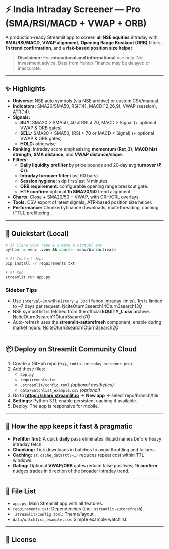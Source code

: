 # ⚡ India Intraday Screener — Pro (SMA/RSI/MACD + VWAP + ORB)

A production-ready Streamlit app to screen **all NSE equities** intraday with **SMA/RSI/MACD**, **VWAP alignment**, **Opening Range Breakout (ORB)** filters, **1h trend confirmation**, and a **risk-based position size helper**.

> **Disclaimer:** For **educational and informational** use only. Not investment advice. Data from Yahoo Finance may be delayed or inaccurate.

---

## ✨ Highlights

- **Universe:** NSE auto symbols (via NSE archive) or custom CSV/manual.
- **Indicators:** SMA20/SMA50, RSI(14), MACD(12,26,9), VWAP (session), ATR(14).
- **Signals:**
  - **BUY:** SMA20 > SMA50, 40 ≤ RSI ≤ 70, MACD > Signal (+ optional VWAP & ORB gates)
  - **SELL:** SMA20 < SMA50, (RSI > 70 or MACD < Signal) (+ optional VWAP & ORB gates)
  - **HOLD:** otherwise
- **Ranking:** Intraday score emphasizing **momentum (Ret_3)**, **MACD hist strength**, **SMA distance**, and **VWAP distance/slope**.
- **Filters:**
  - **Daily liquidity prefilter** by price bounds and 20‑day avg **turnover (₹ Cr)**.
  - **Intraday turnover filter** (last 60 bars).
  - **Session hygiene:** skip first/last N minutes.
  - **ORB requirement:** configurable opening range breakout gate.
  - **HTF confirm:** optional **1h SMA20/50** trend alignment.
- **Charts:** Close + SMA20/50 + VWAP, with ORH/ORL overlays.
- **Tools:** CSV export of latest signals, ATR‑based position size helper.
- **Performance:** Chunked yfinance downloads, multi-threading, caching (TTL), prefiltering.

---

## 🚀 Quickstart (Local)

```bash
# 1) Clone your repo & create a virtual env
python -m venv .venv && source .venv/bin/activate

# 2) Install deps
pip install -r requirements.txt

# 3) Run
streamlit run app.py
```

### Sidebar Tips
- Use `Interval=5m` with `History ≤ 30d` (Yahoo intraday limits). 1m is limited to ~7 days per request. citeturn3search14turn3search13
- NSE symbol list is fetched from the official **EQUITY_L.csv** archive. citeturn3search11turn3search7
- Auto-refresh uses the **streamlit-autorefresh** component; enable during market hours. citeturn3search1turn3search2

---

## 📦 Deploy on Streamlit Community Cloud

1. Create a GitHub repo (e.g., `india-intraday-screener-pro`).
2. Add these files:
   - `app.py`
   - `requirements.txt`
   - `.streamlit/config.toml` *(optional aesthetics)*
   - `data/watchlist_example.csv` *(optional)*
3. Go to **https://share.streamlit.io** → **New app** → select repo/branch/file.
4. **Settings:** Python 3.11; enable persistent caching if available.
5. Deploy. The app is responsive for mobile.

---

## 🧠 How the app keeps it fast & pragmatic

- **Prefilter first:** A quick **daily** pass eliminates illiquid names before heavy intraday fetch.
- **Chunking:** Tick downloads in batches to avoid throttling and failures.
- **Caching:** `st.cache_data(ttl=…)` reduces repeat cost within TTL windows.
- **Gating:** Optional **VWAP/ORB** gates reduce false positives; **1h confirm** nudges trades in direction of the broader intraday trend.

---

## 🔌 File List

- `app.py`: Main Streamlit app with all features.
- `requirements.txt`: Dependencies (incl. `streamlit-autorefresh`).
- `.streamlit/config.toml`: Theme/layout.
- `data/watchlist_example.csv`: Simple example watchlist.

---

## 📄 License

